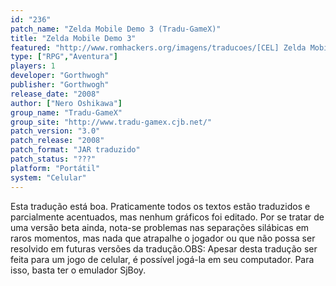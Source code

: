 ```yaml
---
id: "236"
patch_name: "Zelda Mobile Demo 3 (Tradu-GameX)"
title: "Zelda Mobile Demo 3"
featured: "http://www.romhackers.org/imagens/traducoes/[CEL] Zelda Mobile Demo 3 - Tradu-GameX - 1.png"
type: ["RPG","Aventura"]
players: 1
developer: "Gorthwogh"
publisher: "Gorthwogh"
release_date: "2008"
author: ["Nero Oshikawa"]
group_name: "Tradu-GameX"
group_site: "http://www.tradu-gamex.cjb.net/"
patch_version: "3.0"
patch_release: "2008"
patch_format: "JAR traduzido"
patch_status: "???"
platform: "Portátil"
system: "Celular"
---
```


Esta tradução está boa. Praticamente todos os textos estão traduzidos e parcialmente acentuados, mas nenhum gráficos foi editado. Por se tratar de uma versão beta ainda, nota-se problemas nas separações silábicas em raros momentos, mas nada que atrapalhe o jogador ou que não possa ser resolvido em futuras versões da tradução.OBS: Apesar desta tradução ser feita para um jogo de celular, é possível jogá-la em seu computador. Para isso, basta ter o emulador SjBoy.